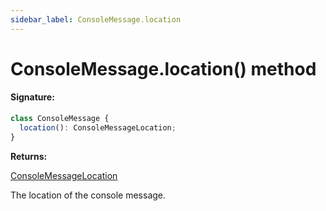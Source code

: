 ```yaml
---
sidebar_label: ConsoleMessage.location
---
```


# ConsoleMessage.location() method

#### Signature:

```typescript
class ConsoleMessage {
  location(): ConsoleMessageLocation;
}
```

**Returns:**

[ConsoleMessageLocation](./puppeteer.consolemessagelocation.md)

The location of the console message.
